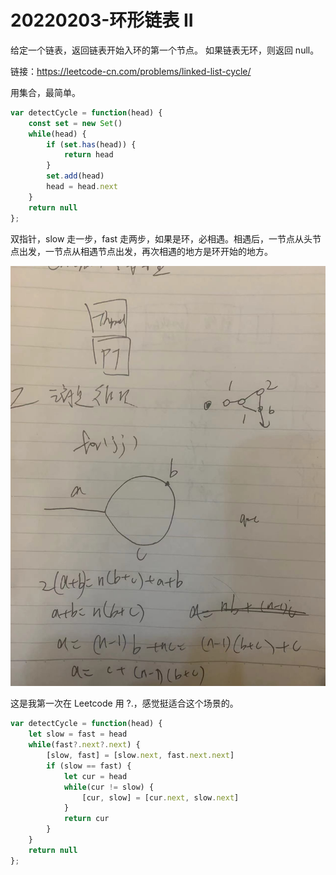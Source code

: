 # 20220203-环形链表 II

给定一个链表，返回链表开始入环的第一个节点。 如果链表无环，则返回 null。

链接：https://leetcode-cn.com/problems/linked-list-cycle/

用集合，最简单。

```JavaScript
var detectCycle = function(head) {
    const set = new Set()
    while(head) {
        if (set.has(head)) {
            return head
        }
        set.add(head)
        head = head.next
    }
    return null
};
```

双指针，slow 走一步，fast 走两步，如果是环，必相遇。相遇后，一节点从头节点出发，一节点从相遇节点出发，再次相遇的地方是环开始的地方。

![detectcycle.jpeg](https://raw.githubusercontent.com/xudale/interview/master/assets/detectcycle.jpeg)

这是我第一次在 Leetcode 用 ?.，感觉挺适合这个场景的。

```JavaScript
var detectCycle = function(head) {
    let slow = fast = head
    while(fast?.next?.next) {
        [slow, fast] = [slow.next, fast.next.next]
        if (slow == fast) {
            let cur = head
            while(cur != slow) {
                [cur, slow] = [cur.next, slow.next]
            }
            return cur
        }
    }
    return null
};
```

